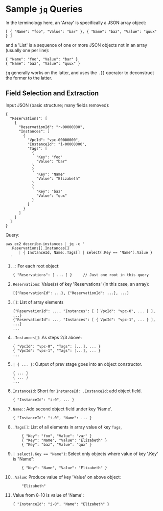 Sample [`jq`] Queries
=====================

In the terminology here, an 'Array' is specifically a JSON array
object:

    [ { "Name": "foo", "Value": "bar" }, { "Name": "baz", "Value": "quux" } ]

and a 'List' is a sequence of one or more JSON objects not in an array
(usually one per line):

    { "Name": "foo", "Value": "bar" }
    { "Name": "baz", "Value": "quux" }

`jq` generally works on the latter, and uses the `.[]` operator to
deconstruct the former to the latter.


Field Selection and Extraction
------------------------------

Input JSON (basic structure; many fields removed):

    {
      "Reservations": [
        {
          "ReservationId": "r-00000000",
          "Instances": [
            {
              "VpcId": "vpc-00000000",
              "InstanceId": "i-00000000",
              "Tags": [
                {
                  "Key": "foo"
                  "Value": "bar"
                }
                {
                  "Key": "Name"
                  "Value": "Elizabeth"
                }
                {
                  "Key": "baz"
                  "Value": "qux"
                }
              ]
            }
          ]
        }
      ]
    }

Query:

    aws ec2 describe-instances | jq -c '
      .Reservations[].Instances[]
          | { InstanceId, Name:.Tags[] | select(.Key == "Name").Value }
      '

1.  `.`: For each root object:

        { "Reservations": [ ... ] }     // Just one root in this query

2.  `Reservations`: Value(s) of key 'Reservations' (in this case, an
    array):

        [{"ReservationId": ...}, {"ReservationId": ...}, ...]

3.  `[]`: List of array elements

        {"ReservationId": ..., "Instances": [ { VpcId": "vpc-0", ... } ], ...}
        {"ReservationId": ..., "Instances": [ { VpcId": "vpc-1", ... } ], ...}
        ...

4.  `.Instances[]`: As steps 2/3 above:

        { "VpcId": "vpc-0", "Tags": [...], ... }
        { "VpcId": "vpc-1", "Tags": [...], ... }
        ...

5.  `| { ... }`: Output of prev stage goes into an object constructor.

        { ... }
        { ... }
        ...

6.  `InstanceId`: Short for `InstanceId: .InstanceId`; add object field.

        { "InstanceId": "i-0", ... }

7.  `Name:`: Add second object field under key 'Name'.

        { "InstanceId": "i-0", "Name": ... }

8.  `.Tags[]`: List of all elements in array value of key `Tags`,

            { "Key": "foo", "Value": "var" }
            { "Key": "Name", "Value": "Elizabeth" }
            { "Key": "baz", "Value": "qux" }

9.  `| select(.Key == "Name")`: Select only objects where value of key
    '.Key' is "Name":

            { "Key": "Name", "Value": "Elizabeth" }

10. `.Value`: Produce value of key 'Value' on above object:

            "Elizabeth"

11. Value from 8-10 is value of 'Name':

        { "InstanceId": "i-0", "Name": "Elizabeth" }



[`jq`]: https://stedolan.github.io/jq/manual/
